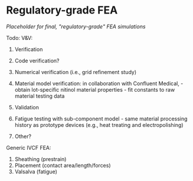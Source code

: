 # Regulatory-grade FEA

*Placeholder for final, "regulatory-grade" FEA simulations*

Todo:
V&V:

1. Verification
  1. Code verification?
  2. Numerical verification (i.e., grid refinement study)
  3. Material model verification: in collaboration with Confluent Medical, 
    - obtain lot-specific nitinol material properties
    - fit constants to raw material testing data 
    
2. Validation
  1. Fatigue testing with sub-component model
    - same material processing history as prototype devices (e.g., heat treating and electropolishing)
  2. Other?
  
Generic IVCF FEA:
1. Sheathing (prestrain)
2. Placement (contact area/length/forces)
3. Valsalva (fatigue)
